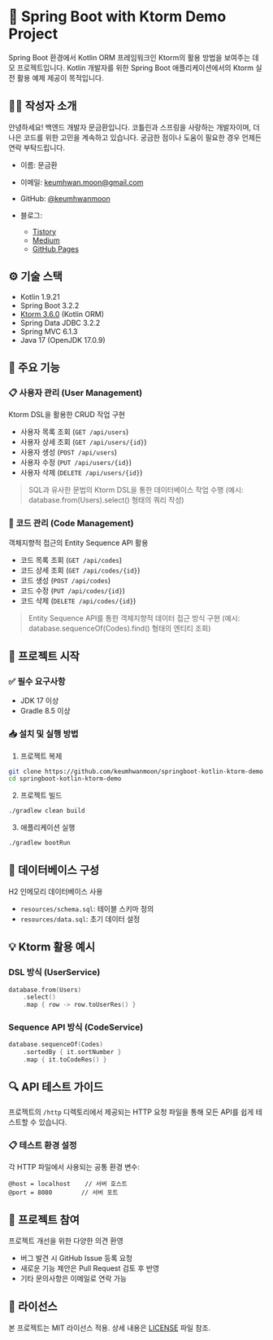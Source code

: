 # 🚀 Spring Boot with Ktorm Demo Project

Spring Boot 환경에서 Kotlin ORM 프레임워크인 Ktorm의 활용 방법을 보여주는 데모 프로젝트입니다.
Kotlin 개발자를 위한 Spring Boot 애플리케이션에서의 Ktorm 실전 활용 예제 제공이 목적입니다.

## 🧑‍💻 작성자 소개
안녕하세요! 백엔드 개발자 문금환입니다.
코틀린과 스프링을 사랑하는 개발자이며, 더 나은 코드를 위한 고민을 계속하고 있습니다.
궁금한 점이나 도움이 필요한 경우 언제든 연락 부탁드립니다.

- 이름: 문금환
- 이메일: keumhwan.moon@gmail.com
- GitHub: [@keumhwanmoon](https://github.com/keumhwanmoon)

- 블로그:
    - [Tistory](https://jason-moon.tistory.com/)
    - [Medium](https://medium.com/@jason.moon.kr)
    - [GitHub Pages](https://keumhwanmoon.github.io)

## ⚙️ 기술 스택

- Kotlin 1.9.21
- Spring Boot 3.2.2
- [Ktorm 3.6.0](https://www.ktorm.org/) (Kotlin ORM)
- Spring Data JDBC 3.2.2
- Spring MVC 6.1.3
- Java 17 (OpenJDK 17.0.9)

## 🌟 주요 기능

### 📋 사용자 관리 (User Management)
Ktorm DSL을 활용한 CRUD 작업 구현
- 사용자 목록 조회 (`GET /api/users`)
- 사용자 상세 조회 (`GET /api/users/{id}`)
- 사용자 생성 (`POST /api/users`)
- 사용자 수정 (`PUT /api/users/{id}`)
- 사용자 삭제 (`DELETE /api/users/{id}`)

> SQL과 유사한 문법의 Ktorm DSL을 통한 데이터베이스 작업 수행
> (예시: database.from(Users).select() 형태의 쿼리 작성)

### 🔖 코드 관리 (Code Management)
객체지향적 접근의 Entity Sequence API 활용
- 코드 목록 조회 (`GET /api/codes`)
- 코드 상세 조회 (`GET /api/codes/{id}`)
- 코드 생성 (`POST /api/codes`)
- 코드 수정 (`PUT /api/codes/{id}`)
- 코드 삭제 (`DELETE /api/codes/{id}`)

> Entity Sequence API를 통한 객체지향적 데이터 접근 방식 구현
> (예시: database.sequenceOf(Codes).find() 형태의 엔티티 조회)

## 🚀 프로젝트 시작

### ✅ 필수 요구사항
- JDK 17 이상
- Gradle 8.5 이상

### 📥 설치 및 실행 방법

1. 프로젝트 복제
```bash
git clone https://github.com/keumhwanmoon/springboot-kotlin-ktorm-demo.git
cd springboot-kotlin-ktorm-demo
```

2. 프로젝트 빌드
```bash
./gradlew clean build
```

3. 애플리케이션 실행
```bash
./gradlew bootRun
```

## 💾 데이터베이스 구성

H2 인메모리 데이터베이스 사용
- `resources/schema.sql`: 테이블 스키마 정의
- `resources/data.sql`: 초기 데이터 설정

## 💡 Ktorm 활용 예시

### DSL 방식 (UserService)
```kotlin
database.from(Users)
    .select()
    .map { row -> row.toUserRes() }
```

### Sequence API 방식 (CodeService)
```kotlin
database.sequenceOf(Codes)
    .sortedBy { it.sortNumber }
    .map { it.toCodeRes() }
```

## 🔍 API 테스트 가이드

프로젝트의 `/http` 디렉토리에서 제공되는 HTTP 요청 파일을 통해 모든 API를 쉽게 테스트할 수 있습니다.

### 📋 테스트 환경 설정
각 HTTP 파일에서 사용되는 공통 환경 변수:
```http
@host = localhost    // 서버 호스트
@port = 8080        // 서버 포트
```

## 🤝 프로젝트 참여

프로젝트 개선을 위한 다양한 의견 환영
- 버그 발견 시 GitHub Issue 등록 요청
- 새로운 기능 제안은 Pull Request 검토 후 반영
- 기타 문의사항은 이메일로 연락 가능

## 📝 라이선스
본 프로젝트는 MIT 라이선스 적용. 상세 내용은 [LICENSE](LICENSE) 파일 참조.
